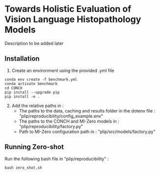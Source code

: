 # Towards Holistic Evaluation of Vision Language Histopathology Models
Description to be added later

## Installation
1. Create an environment using the provided .yml file
```
conda env create -f benchmark.yml
conda activate benchmark
cd CONCH
pip install --upgrade pip
pip install -e .
```
2. Add the relative paths in :
    * The paths to the data, caching and results folder in the dotenv file : "plip/reproducibility/config_example.env"
    * The paths to the CONCH and MI-Zero models in : "plip/reproducibility/factory.py"
    * Path to MI-Zero configuration path in : "plip/src/models/factory.py"

## Running Zero-shot
Run the following bash file in "plip/reproducibility" :
```
bash zero_shot.sh
```
